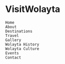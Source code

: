 # VisitWolayta
    Home
    About
    Destinations
    Travel
    Gallery
    Wolayta History
    Wolayta Culture
    Events
    Contact
